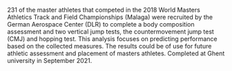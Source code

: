 231 of the master athletes that competed in the 2018 World Masters Athletics Track and Field Championships (Malaga) were recruited by the German Aerospace Center (DLR) to complete a body composition assessment and two vertical jump tests, the countermovement jump test (CMJ) and hopping test. This analysis focuses on predicting performance based on the collected measures. The results could be of use for future athletic assessment and placement of masters athletes. Completed at Ghent university in September 2021. 
